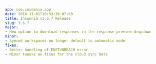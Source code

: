 ```yaml
---
app: com.insomnia.app
date: 2016-11-01T10:53:38-07:00
title: Insomnia v3.6.7 Release
slug: 3.6.7
major:
- New option to download responses in the response preview dropdown
minor: 
- Synced workspaces no longer default to automatic mode
fixes:
- Better handling of ENETUNREACH error
- Minor tweaks an fixes for the cloud sync beta
---
```

